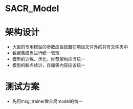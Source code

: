 # SACR_Model

# 架构设计
- 大型的专用模型的参数应当放置在项目文件外的共有文件夹中
- 数据集应当进行统一管理
- 模型的训练、优化、推荐架构应当统一
- 模型的断点续训，存储等内容应该统一

# 测试方案
- 先用msg_trainer做全局model的统一